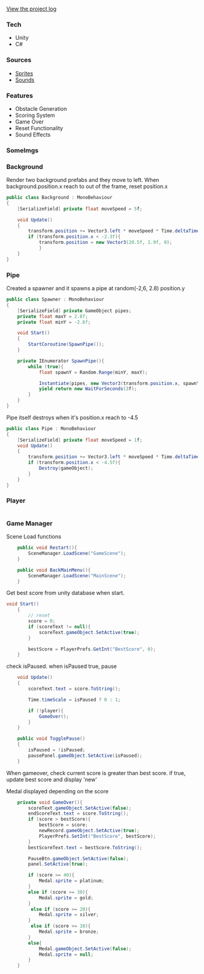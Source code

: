 [View the project log](https://henrychung98.github.io/project/flappyBirdClone/)

### Tech
- Unity
- C#

### Sources
- [Sprites](https://www.spriters-resource.com/fullview/59894/)
- [Sounds](https://pixabay.com/sound-effects/)
  
### Features
- Obstacle Generation
- Scoring System
- Game Over
- Reset Functionality
- Sound Effects

### SomeImgs



### Background

Render two background prefabs and they move to left. When background.position.x reach to out of the frame, reset position.x

```csharp
public class Background : MonoBehaviour
{
    [SerializeField] private float moveSpeed = 5f;

    void Update()
    {
        transform.position += Vector3.left * moveSpeed * Time.deltaTime;
        if (transform.position.x < -2.3f){
            transform.position = new Vector3(20.5f, 1.9f, 0);
            }
    }
}
```

### Pipe

Created a spawner and it spawns a pipe at random(-2,6, 2.8) position.y

```csharp
public class Spawner : MonoBehaviour
{
    [SerializeField] private GameObject pipes;
    private float maxY = 2.8f;
    private float minY = -2.6f;

    void Start()
    {
        StartCoroutine(SpawnPipe());
    }

    private IEnumerator SpawnPipe(){
        while (true){
            float spawnY = Random.Range(minY, maxY);

            Instantiate(pipes, new Vector3(transform.position.x, spawnY, transform.position.z), Quaternion.identity);
            yield return new WaitForSeconds(3f);
        }
    }
}
```

Pipe itself destroys when it's position.x reach to -4.5

```csharp
public class Pipe : MonoBehaviour
{
    [SerializeField] private float moveSpeed = 1f;
    void Update()
    {
        transform.position += Vector3.left * moveSpeed * Time.deltaTime;
        if (transform.position.x < -4.5f){
            Destroy(gameObject);
        }
    }
}
```

### Player

```csharp

```

### Game Manager

Scene Load functions

```csharp
    public void Restart(){
        SceneManager.LoadScene("GameScene");
    }

    public void BackMainMenu(){
        SceneManager.LoadScene("MainScene");
    }
```

Get best score from unity database when start.

```csharp
void Start()
    {
        // reset
        score = 0;
        if (scoreText != null){
            scoreText.gameObject.SetActive(true);
        }

        bestScore = PlayerPrefs.GetInt("BestScore", 0);
    }
```

check isPaused. when isPaused true, pause

```csharp
    void Update()
    {
        scoreText.text = score.ToString();

        Time.timeScale = isPaused ? 0 : 1;

        if (!player){
            GameOver();
        }
    }
```
```csharp
    public void TogglePause()
    {
        isPaused = !isPaused; 
        pausePanel.gameObject.SetActive(isPaused);
    }
```

When gameover, check current score is greater than best score. if true, update best score and display 'new'

Medal displayed depending on the score

```csharp
    private void GameOver(){
        scoreText.gameObject.SetActive(false);
        endScoreText.text = score.ToString();
        if (score > bestScore){
            bestScore = score;
            newRecord.gameObject.SetActive(true);
            PlayerPrefs.SetInt("BestScore", bestScore);
        }
        bestScoreText.text = bestScore.ToString();

        PauseBtn.gameObject.SetActive(false);
        panel.SetActive(true);

        if (score >= 40){
            Medal.sprite = platinum;
        }
        else if (score >= 30){
            Medal.sprite = gold;
        }
         else if (score >= 20){
            Medal.sprite = silver;
        }
         else if (score >= 10){
            Medal.sprite = bronze;
        }
        else{
            Medal.gameObject.SetActive(false);
            Medal.sprite = null;
        }
    }
```
